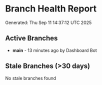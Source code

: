 # Branch Health Report
Generated: Thu Sep 11 14:37:12 UTC 2025

## Active Branches
- **main** - 13 minutes ago by Dashboard Bot

## Stale Branches (>30 days)
No stale branches found
